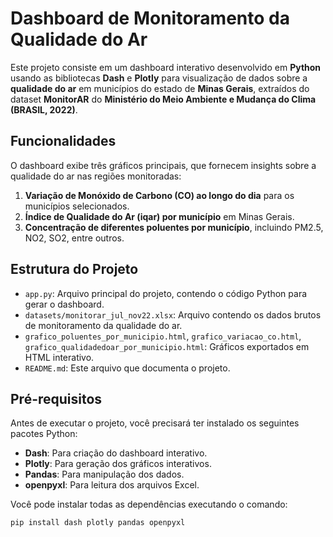 # Dashboard de Monitoramento da Qualidade do Ar

Este projeto consiste em um dashboard interativo desenvolvido em **Python** usando as bibliotecas **Dash** e **Plotly** para visualização de dados sobre a **qualidade do ar** em municípios do estado de **Minas Gerais**,
extraídos do dataset **MonitorAR** do **Ministério do Meio Ambiente e Mudança do Clima (BRASIL, 2022)**.

## Funcionalidades

O dashboard exibe três gráficos principais, que fornecem insights sobre a qualidade do ar nas regiões monitoradas:
1. **Variação de Monóxido de Carbono (CO) ao longo do dia** para os municípios selecionados.
2. **Índice de Qualidade do Ar (iqar) por município** em Minas Gerais.
3. **Concentração de diferentes poluentes por município**, incluindo PM2.5, NO2, SO2, entre outros.

## Estrutura do Projeto

- `app.py`: Arquivo principal do projeto, contendo o código Python para gerar o dashboard.
- `datasets/monitorar_jul_nov22.xlsx`: Arquivo contendo os dados brutos de monitoramento da qualidade do ar.
- `grafico_poluentes_por_municipio.html`, `grafico_variacao_co.html`, `grafico_qualidadedoar_por_municipio.html`: Gráficos exportados em HTML interativo.
- `README.md`: Este arquivo que documenta o projeto.

## Pré-requisitos

Antes de executar o projeto, você precisará ter instalado os seguintes pacotes Python:

- **Dash**: Para criação do dashboard interativo.
- **Plotly**: Para geração dos gráficos interativos.
- **Pandas**: Para manipulação dos dados.
- **openpyxl**: Para leitura dos arquivos Excel.

Você pode instalar todas as dependências executando o comando:

```bash
pip install dash plotly pandas openpyxl
